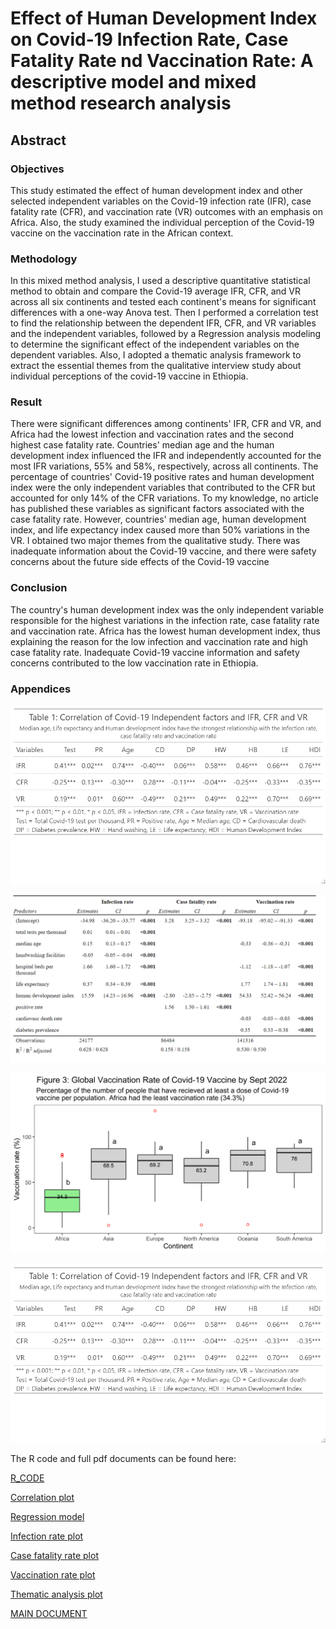 # Effect of Human Development Index on  Covid-19 Infection Rate, Case Fatality Rate nd  Vaccination Rate: A descriptive model and mixed method research analysis
## Abstract
### Objectives

This study estimated the effect of human development index and other selected independent variables on the Covid-19 infection rate (IFR), case fatality rate (CFR), and vaccination rate (VR) outcomes with an emphasis on Africa. Also, the study examined the individual perception of the Covid-19 vaccine on the vaccination rate in the African context.

### Methodology

In this mixed method analysis, I used a descriptive quantitative statistical method to obtain and compare the Covid-19 average IFR, CFR, and VR across all six continents and tested each continent's means for significant differences with a one-way Anova test. Then I performed a correlation test to find the relationship between the dependent IFR, CFR, and VR variables and the independent variables, followed by a Regression analysis modeling to determine the significant effect of the independent variables on the dependent variables. Also, I adopted a thematic analysis framework to extract the essential themes from the qualitative interview study about individual perceptions of the covid-19 vaccine in Ethiopia.

### Result

There were significant differences among continents' IFR, CFR and VR, and Africa had the lowest infection and vaccination rates and the second highest case fatality rate. Countries' median age and the human development index influenced the IFR and independently accounted for the most IFR variations, 55% and 58%, respectively, across all continents. The percentage of countries' Covid-19 positive rates and human development index were the only independent variables that contributed to the CFR but accounted for only 14% of the CFR variations. To my knowledge, no article has published these variables as significant factors associated with the case fatality rate. However, countries' median age, human development index, and life expectancy index caused more than 50% variations in the VR. I obtained two major themes from the qualitative study. There was inadequate information about the Covid-19 vaccine, and there were safety concerns about the future side effects of the Covid-19 vaccine

### Conclusion 
The country's human development index was the only independent variable responsible for the highest variations in the infection rate, case fatality rate and vaccination rate. Africa has the lowest human development index, thus explaining the reason for the low infection and vaccination rate and high case fatality rate. Inadequate Covid-19 vaccine information and safety concerns contributed to the low vaccination rate in Ethiopia.

### Appendices

![image](https://github.com/olusolaolagunju/Mixed-Method-Research-Analysis/blob/main/images/Correlation_plot.png)

![image](https://github.com/olusolaolagunju/Mixed-Method-Research-Analysis/blob/main/images/Regression_Model.png)

![image](https://github.com/olusolaolagunju/Mixed-Method-Research-Analysis/blob/main/images/boxplot_VR.png)

![image](https://github.com/olusolaolagunju/Mixed-Method-Research-Analysis/blob/main/images/Correlation_plot.png)



The R code and full pdf documents can be found here: 

[R_CODE](https://github.com/olusolaolagunju/Mixed-Method-Research-Analysis/blob/main/R_code_quantitative_covid_19.R)

[Correlation plot](https://github.com/olusolaolagunju/Mixed-Method-Research-Analysis/blob/main/images/Correlation_plot.png)

[Regression model](https://github.com/olusolaolagunju/Mixed-Method-Research-Analysis/blob/main/images/Regression_Model.png)

[Infection rate plot](https://github.com/olusolaolagunju/Mixed-Method-Research-Analysis/blob/main/images/boxplot_IFR.png)

[Case fatality rate plot ](https://github.com/olusolaolagunju/Mixed-Method-Research-Analysis/blob/main/images/boxplot_CFR.png)

[Vaccination rate plot](https://github.com/olusolaolagunju/Mixed-Method-Research-Analysis/blob/main/images/boxplot_VR.png)

[Thematic analysis plot](https://github.com/olusolaolagunju/Mixed-Method-Research-Analysis/blob/main/images/covid_thematic_2_0.2.png)

[MAIN DOCUMENT]()
